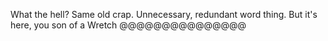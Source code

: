 What the hell? Same old crap. Unnecessary, redundant word thing. But it's here, you son of a Wretch @@@@@@@@@@@@@@@
